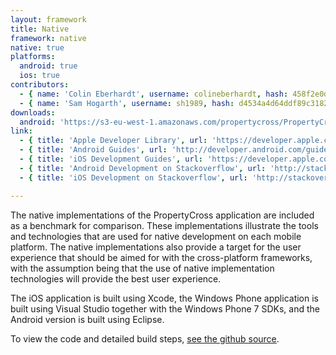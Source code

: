 ```yaml
---
layout: framework
title: Native
framework: native
native: true
platforms:
  android: true
  ios: true
contributors:
  - { name: 'Colin Eberhardt', username: colineberhardt, hash: 458f2e0d08d4114f8b323798cfea141d }
  - { name: 'Sam Hogarth', username: sh1989, hash: d4534a4d64ddf89c318221d9f0e766da }
downloads:
  android: 'https://s3-eu-west-1.amazonaws.com/propertycross/PropertyCross-native-4eb213e84f1cc5daa11c3192b9ec68c145a32e61.apk'
link:
  - { title: 'Apple Developer Library', url: 'https://developer.apple.com/library/', description: 'Find guides, reference, and sample code for developing with the latest tools and technologies for Apple platforms.' }
  - { title: 'Android Guides', url: 'http://developer.android.com/guide/index.html', description: 'Detailed guides and advice on how to develop apps for Android.' }
  - { title: 'iOS Development Guides', url: 'https://developer.apple.com/library/ios/navigation/#section=Resource%20Types&topic=Guides', description: 'Guides on a wide variety of iOS related programming topics.' }
  - { title: 'Android Development on Stackoverflow', url: 'http://stackoverflow.com/questions/tagged/android', description: 'Questions and answers related to Android development on Stackoverflow.' }
  - { title: 'iOS Development on Stackoverflow', url: 'http://stackoverflow.com/questions/tagged/ios', description: 'A variety of questions and answers related to iOS development on Stackoverflow.' }

---
```


The native implementations of the PropertyCross application are included as a benchmark for comparison. These implementations illustrate the tools and technologies that are used for native development on each mobile platform. The native implementations also provide a target for the user experience that should be aimed for with the cross-platform frameworks, with the assumption being that the use of native implementation technologies will provide the best user experience.

The iOS application is built using Xcode, the Windows Phone application is built using Visual Studio together with the Windows Phone 7 SDKs, and the Android version is built using Eclipse.


To view the code and detailed build steps, <a href='{{ site.githuburl }}/tree/master/native'>see the github source</a>.
